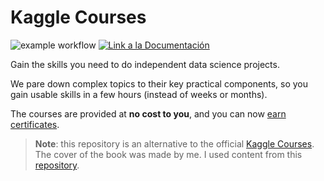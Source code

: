 # Kaggle Courses

![example workflow](https://github.com/fralfaro/book_kaggle_courses/actions/workflows/documentation.yml/badge.svg)
<a href="https://fralfaro.github.io/book_kaggle_courses/"><img alt="Link a la Documentación" src="https://img.shields.io/badge/docs-link-brightgreen"></a>

Gain the skills you need to do independent data science projects.

We pare down complex topics to their key practical components, so you gain usable skills in a few hours (instead of weeks or months).

The courses are provided at **no cost to you**, and you can now [earn certificates](https://www.kaggle.com/learn-course-certificates).

> **Note**: this repository is an alternative to the official [Kaggle Courses](https://www.kaggle.com/learn). 
> The cover of the book was made by me. I used content from this [repository](https://github.com/thunderstroke325/book_kaggle_courses).